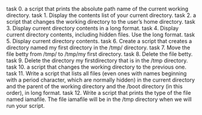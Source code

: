 task 0. a script that prints the absolute path name of the current working directory.
task 1. Display the contents list of your current directory.
task 2. a script that changes the working directory to the user’s home directory.
task 3. Display current directory contents in a long format.
task 4. Display current directory contents, including hidden files. Use the long format.
task 5. Display current directory contents.
task 6. Create a script that creates a directory named my first directory in the /tmp/ directory.
task 7. Move the file betty from /tmp/ to /tmp/my first directory.
task 8. Delete the file betty.
task 9. Delete the directory my firstdirectory that is in the /tmp directory.
task 10. a script that changes the working directory to the previous one.
task 11. Write a script that lists all files (even ones with names beginning with a period character, which are normally hidden) in the current directory and the parent of the working directory and the /boot directory (in this order), in long format. 
task 12. Write a script that prints the type of the file named iamafile. The file iamafile will be in the /tmp directory when we will run your script.
